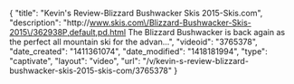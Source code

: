 {
    "title": "Kevin's Review-Blizzard Bushwacker Skis 2015-Skis.com",
    "description": "http:\/\/www.skis.com\/Blizzard-Bushwacker-Skis-2015\/362938P,default,pd.html The Blizzard Bushwacker is back again as the perfect all mountain ski for the advan...",
    "videoid": "3765378",
    "date_created": "1411361074",
    "date_modified": "1418181994",
    "type": "captivate",
    "layout": "video",
    "url": "\/v\/kevin-s-review-blizzard-bushwacker-skis-2015-skis-com\/3765378"
}